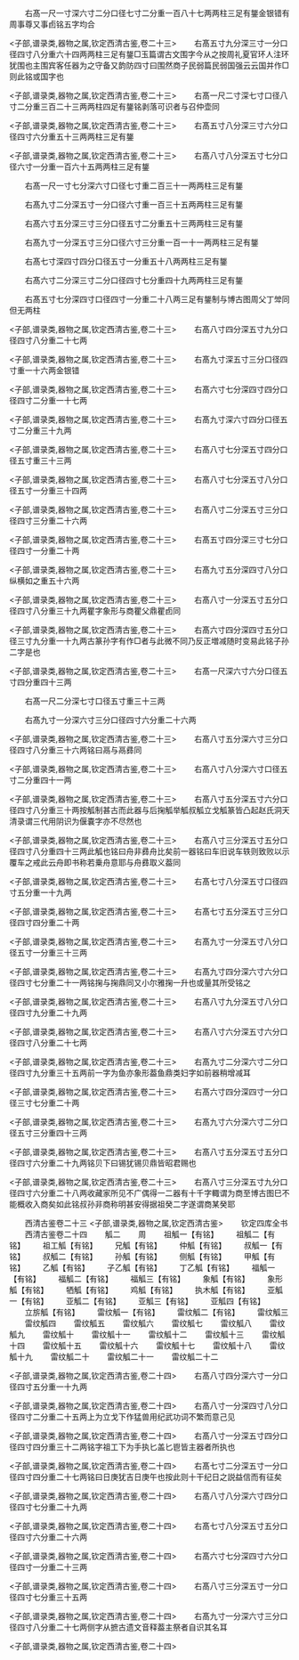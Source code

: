 <!-- { "loadSidebar": true } -->
　　右髙一尺一寸深六寸二分口径七寸二分重一百八十七两两柱三足有鋬金银错有周事尊又事卣铭五字均合

<子部,谱录类,器物之属,钦定西清古鉴,卷二十三>
　　右髙五寸九分深三寸一分口径四寸八分重六十四两两柱三足有鋬□玉篇谓古文围字今从之按周礼夏官环人注环犹围也主围宾客任器为之守备又韵防四寸曰围然商子民弱篇民弱国强云云国并作□则此铭或国字也

<子部,谱录类,器物之属,钦定西清古鉴,卷二十三>
　　右髙一尺二寸深七寸口径八寸二分重三百二十三两两柱四足有鋬铭剥落可识者与召仲壶同

<子部,谱录类,器物之属,钦定西清古鉴,卷二十三>
　　右髙五寸八分深三寸六分口径四寸六分重五十三两两柱三足有鋬

<子部,谱录类,器物之属,钦定西清古鉴,卷二十三>
　　右髙八寸八分深五寸七分口径六寸一分重一百六十五两两柱三足有鋬



　　右髙一尺一寸七分深六寸口径七寸重二百三十一两两柱三足有鋬

　　右髙九寸二分深五寸一分口径六寸重一百三十五两两柱三足有鋬

　　右髙六寸五分深三寸三分口径五寸二分重五十三两两柱三足有鋬

　　右髙九寸一分深五寸三分口径六寸三分重一百一十一两两柱三足有鋬

　　右髙七寸深四寸四分口径五寸一分重五十八两两柱三足有鋬

　　右髙六寸二分深三寸二分口径四寸七分重四十九两两柱三足有鋬

　　右髙五寸七分深四寸口径四寸一分重二十八两三足有鋬制与博古图周父丁斚同但无两柱

<子部,谱录类,器物之属,钦定西清古鉴,卷二十三>
　　右髙八寸四分深五寸九分口径四寸八分重二十七两

<子部,谱录类,器物之属,钦定西清古鉴,卷二十三>
　　右髙九寸深五寸三分口径四寸重一十六两金银错

<子部,谱录类,器物之属,钦定西清古鉴,卷二十三>
　　右髙六寸七分深四寸四分口径四寸二分重一十七两

<子部,谱录类,器物之属,钦定西清古鉴,卷二十三>
　　右髙九寸深六寸四分口径五寸二分重三十九两

<子部,谱录类,器物之属,钦定西清古鉴,卷二十三>
　　右髙八寸七分深五寸四分口径五寸重三十三两

<子部,谱录类,器物之属,钦定西清古鉴,卷二十三>
　　右髙八寸七分深五寸八分口径五寸一分重三十四两

<子部,谱录类,器物之属,钦定西清古鉴,卷二十三>
　　右髙八寸二分深五寸三分口径四寸三分重二十六两

<子部,谱录类,器物之属,钦定西清古鉴,卷二十三>
　　右髙五寸四分深三寸七分口径四寸一分重二十两

<子部,谱录类,器物之属,钦定西清古鉴,卷二十三>
　　右髙九寸五分深四寸八分口纵横如之重五十六两

<子部,谱录类,器物之属,钦定西清古鉴,卷二十三>
　　右髙八寸一分深五寸五分口径四寸八分重三十九两瞿字象形与商瞿父鼎瞿卣同

<子部,谱录类,器物之属,钦定西清古鉴,卷二十三>
　　右髙六寸四分深四寸五分口径三寸九分重一十九两古篆孙字有作□者与此微不同乃反正増减随时变易此铭子孙二字是也

<子部,谱录类,器物之属,钦定西清古鉴,卷二十三>
　　右髙一尺深六寸六分口径五寸四分重四十三两



　　右髙一尺二分深七寸口径五寸重三十三两

　　右髙九寸一分深六寸三分口径四寸六分重二十六两

<子部,谱录类,器物之属,钦定西清古鉴,卷二十三>
　　右髙八寸五分深六寸三分口径四寸八分重三十六两铭曰鬲与鬲彞同

<子部,谱录类,器物之属,钦定西清古鉴,卷二十三>
　　右髙八寸八分深六寸口径五寸二分重四十一两

<子部,谱录类,器物之属,钦定西清古鉴,卷二十三>
　　右髙八寸五分深五寸六分口径四寸八分重三十两按觚制甚古而此器与后掬觚举觚叔觚立戈觚篆皆凸起赵氏洞天清录谓三代用阴识为偃嚢字亦不尽然也

<子部,谱录类,器物之属,钦定西清古鉴,卷二十三>
　　右髙八寸三分深五寸五分口径四寸八分重四十三两此觚也铭曰舟非彞舟比矣前一器铭曰车旧说车轶则致败以示覆车之戒此云舟即书称若乗舟意耶与舟彞取义葢同

<子部,谱录类,器物之属,钦定西清古鉴,卷二十三>
　　右髙七寸八分深五寸口径四寸五分重一十九两

<子部,谱录类,器物之属,钦定西清古鉴,卷二十三>
　　右髙七寸五分深五寸三分口径四寸四分重二十两

<子部,谱录类,器物之属,钦定西清古鉴,卷二十三>
　　右髙九寸一分深五寸八分口径五寸一分重三十三两

<子部,谱录类,器物之属,钦定西清古鉴,卷二十三>
　　右髙九寸四分深六寸六分口径四寸七分重二十一两铭掬与掬鼎同又小尔雅掬一升也或量其所受铭之

<子部,谱录类,器物之属,钦定西清古鉴,卷二十三>
　　右髙八寸九分深五寸八分口径四寸九分重二十九两

<子部,谱录类,器物之属,钦定西清古鉴,卷二十三>
　　右髙八寸六分深五寸六分口径四寸八分重二十七两

<子部,谱录类,器物之属,钦定西清古鉴,卷二十三>
　　右髙九寸二分深六寸二分口径四寸九分重三十五两前一字为鱼亦象形葢鱼鼎类妇字如前器稍增减耳

<子部,谱录类,器物之属,钦定西清古鉴,卷二十三>
　　右髙六寸四分深四寸一分口径三寸七分重二十两

<子部,谱录类,器物之属,钦定西清古鉴,卷二十三>
　　右髙九寸六分深六寸二分口径五寸三分重四十三两

<子部,谱录类,器物之属,钦定西清古鉴,卷二十三>
　　右髙八寸五分深五寸五分口径四寸六分重二十九两铭贝下曰锡犹锡贝鼎皆昭君赐也

<子部,谱录类,器物之属,钦定西清古鉴,卷二十三>
　　右髙八寸三分深五寸九分口径四寸六分重二十八两收藏家所见不广偶得一二器有十千字輙谓为商至博古图巳不能概收入商矣如此铭叔孙非商称明甚安得据祖癸二字遂谓商某癸耶

　　西清古鉴卷二十三
<子部,谱录类,器物之属,钦定西清古鉴>
　　钦定四库全书
　　西清古鉴卷二十四
　　觚二
　　周
　　祖觚一【有铭】
　　祖觚二【有铭】
　　祖工觚【有铭】
　　兄觚【有铭】
　　仲觚【有铭】
　　叔觚一【有铭】
　　叔觚二【有铭】
　　孙觚【有铭】
　　侧觚【有铭】
　　甲觚【有铭】
　　乙觚【有铭】
　　子乙觚【有铭】
　　丁乙觚【有铭】
　　福觚一【有铭】
　　福觚二【有铭】
　　福觚三【有铭】
　　象觚【有铭】
　　象形觚【有铭】
　　牺觚【有铭】
　　鸡觚【有铭】
　　执木觚【有铭】
　　亚觚一【有铭】
　　亚觚二【有铭】
　　亚觚三【有铭】
　　亚觚四【有铭】
　　立旂觚【有铭】
　　雷纹觚一【有铭】
　　雷纹觚二【有铭】
　　雷纹觚三
　　雷纹觚四
　　雷纹觚五
　　雷纹觚六
　　雷纹觚七
　　雷纹觚八
　　雷纹觚九
　　雷纹觚十
　　雷纹觚十一
　　雷纹觚十二
　　雷纹觚十三
　　雷纹觚十四
　　雷纹觚十五
　　雷纹觚十六
　　雷纹觚十七
　　雷纹觚十八
　　雷纹觚十九
　　雷纹觚二十
　　雷纹觚二十一
　　雷纹觚二十二

<子部,谱录类,器物之属,钦定西清古鉴,卷二十四>
　　右髙八寸四分深六寸一分口径四寸五分重一十九两

<子部,谱录类,器物之属,钦定西清古鉴,卷二十四>
　　右髙八寸一分深四寸八分口径四寸二分重二十五两上为立戈下作猛兽用纪武功词不繁而意己见

<子部,谱录类,器物之属,钦定西清古鉴,卷二十四>
　　右髙八寸一分深五寸四分口径四寸四分重三十二两铭字祖工下为手执匕盖匕鬯皆主器者所执也

<子部,谱录类,器物之属,钦定西清古鉴,卷二十四>
　　右髙七寸二分深五寸一分口径四寸四分重二十七两铭曰日庚犹吉日庚午也按此则十干纪日之説益信而有征矣

<子部,谱录类,器物之属,钦定西清古鉴,卷二十四>
　　右髙八寸八分深六寸四分口径四寸七分重二十九两

<子部,谱录类,器物之属,钦定西清古鉴,卷二十四>
　　右髙七寸八分深五寸五分口径四寸六分重二十六两

<子部,谱录类,器物之属,钦定西清古鉴,卷二十四>
　　右髙六寸七分深四寸六分口径四寸一分重二十三两

<子部,谱录类,器物之属,钦定西清古鉴,卷二十四>
　　右髙八寸三分深五寸一分口径四寸七分重三十五两

<子部,谱录类,器物之属,钦定西清古鉴,卷二十四>
　　右髙九寸一分深六寸三分口径四寸八分重二十七两侧字从摭古遗文音释葢主祭者自识其名耳

<子部,谱录类,器物之属,钦定西清古鉴,卷二十四>
